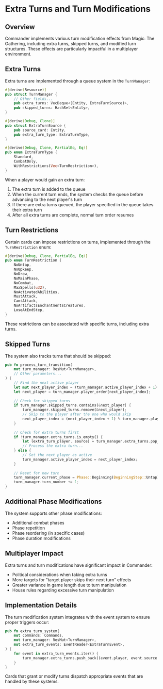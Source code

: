 # Extra Turns and Turn Modifications

## Overview

Commander implements various turn modification effects from Magic: The Gathering, including extra turns, skipped turns, and modified turn structures. These effects are particularly impactful in a multiplayer environment.

## Extra Turns

Extra turns are implemented through a queue system in the `TurnManager`:

```rust
#[derive(Resource)]
pub struct TurnManager {
    // Other fields...
    pub extra_turns: VecDeque<(Entity, ExtraTurnSource)>,
    pub skipped_turns: HashSet<Entity>,
}

#[derive(Debug, Clone)]
pub struct ExtraTurnSource {
    pub source_card: Entity,
    pub extra_turn_type: ExtraTurnType,
}

#[derive(Debug, Clone, PartialEq, Eq)]
pub enum ExtraTurnType {
    Standard,
    CombatOnly,
    WithRestrictions(Vec<TurnRestriction>),
}
```

When a player would gain an extra turn:

1. The extra turn is added to the queue
2. When the current turn ends, the system checks the queue before advancing to the next player's turn
3. If there are extra turns queued, the player specified in the queue takes their extra turn
4. After all extra turns are complete, normal turn order resumes

## Turn Restrictions

Certain cards can impose restrictions on turns, implemented through the `TurnRestriction` enum:

```rust
#[derive(Debug, Clone, PartialEq, Eq)]
pub enum TurnRestriction {
    NoUntap,
    NoUpkeep,
    NoDraw,
    NoMainPhase,
    NoCombat,
    MaxSpells(u32),
    NoActivatedAbilities,
    MustAttack,
    CantAttack,
    NoArtifactsEnchantmentsCreatures,
    LoseAtEndStep,
}
```

These restrictions can be associated with specific turns, including extra turns.

## Skipped Turns

The system also tracks turns that should be skipped:

```rust
pub fn process_turn_transition(
    mut turn_manager: ResMut<TurnManager>,
    // Other parameters...
) {
    // Find the next active player
    let mut next_player_index = (turn_manager.active_player_index + 1) % turn_manager.player_order.len();
    let next_player = turn_manager.player_order[next_player_index];
    
    // Check for skipped turns
    if turn_manager.skipped_turns.contains(&next_player) {
        turn_manager.skipped_turns.remove(&next_player);
        // Skip to the player after the one who would skip
        next_player_index = (next_player_index + 1) % turn_manager.player_order.len();
    }
    
    // Check for extra turns first
    if !turn_manager.extra_turns.is_empty() {
        let (extra_turn_player, source) = turn_manager.extra_turns.pop_front().unwrap();
        // Process the extra turn...
    } else {
        // Set the next player as active
        turn_manager.active_player_index = next_player_index;
    }
    
    // Reset for new turn
    turn_manager.current_phase = Phase::Beginning(BeginningStep::Untap);
    turn_manager.turn_number += 1;
}
```

## Additional Phase Modifications

The system supports other phase modifications:

- Additional combat phases
- Phase repetition
- Phase reordering (in specific cases)
- Phase duration modifications

## Multiplayer Impact

Extra turns and turn modifications have significant impact in Commander:

- Political considerations when taking extra turns
- More targets for "target player skips their next turn" effects
- Greater variance in game length due to turn manipulation
- House rules regarding excessive turn manipulation

## Implementation Details

The turn modification system integrates with the event system to ensure proper triggers occur:

```rust
pub fn extra_turn_system(
    mut commands: Commands,
    mut turn_manager: ResMut<TurnManager>,
    mut extra_turn_events: EventReader<ExtraTurnEvent>,
) {
    for event in extra_turn_events.iter() {
        turn_manager.extra_turns.push_back((event.player, event.source.clone()));
    }
}
```

Cards that grant or modify turns dispatch appropriate events that are handled by these systems. 